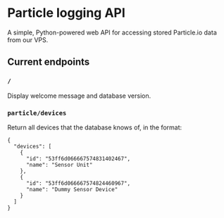 # Particle logging API
A simple, Python-powered web API for accessing stored Particle.io data from our VPS.

## Current endpoints

### ``/``
Display welcome message and database version.

### ``particle/devices``
Return all devices that the database knows of, in the format:
```
{
  "devices": [
    {
      "id": "53ff6d066667574831402467", 
      "name": "Sensor Unit"
    }, 
    {
      "id": "53ff6d066667574824460967", 
      "name": "Dummy Sensor Device"
    }
  ]
}
```
